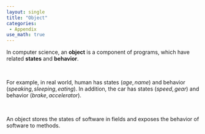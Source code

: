 ```yaml
---
layout: single
title: "Object"
categories:
 - Appendix
use_math: true
---
```

In computer science, an **object** is a component of programs, which have related **states** and **behavior**.

<br/>

For example, in real world, human has states $(age, name)$ and behavior $(speaking, sleeping, eating)$. In addition, the car has states $(speed, gear)$ and behavior $(brake, accelerator)$.

<br/>

An object stores the states of software in fields and exposes the behavior of software to methods.

